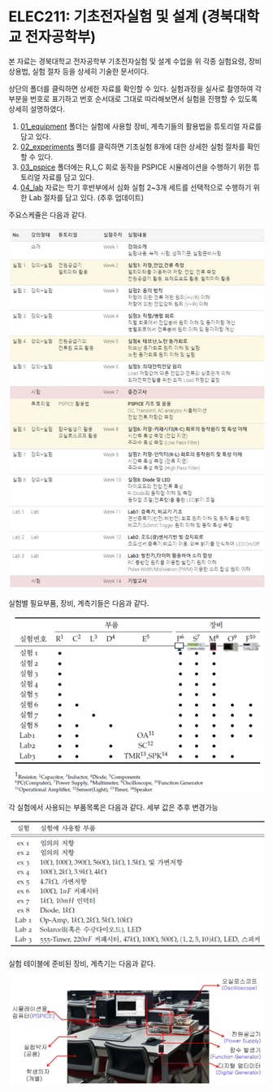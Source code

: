 
# ELEC211: 기초전자실험 및 설계 (경북대학교 전자공학부) 

본 자료는 경북대학교 전자공학부 기초전자실험 및 설계 수업을 위 각종 실험요령, 장비상용법, 실험 절차 등을 상세히 기술한 문서이다.

상단의 폴더를 클릭하면 상세한 자료를 확인할 수 있다. 실험과정을 실사로 촬영하여 각 부분을 번호로 표기하고 번호 순서대로 그대로 따라해보면서 실험을 진행할 수 있도록 상세히 설명하였다.  

1. [01_equipment](./01_equipment/) 폴더는 실험에 사용할 장비, 계측기들의 활용법을 튜토리얼 자료를 담고 있다.
2. [02_experiments](./02_experiments/) 폴더를 클릭하면 기초실험 8개에 대한 상세한 실험 절차를 확인할 수 있다.
3. [03_pspice](./03_pspice/) 폴더에는 R,L,C 회로 동작을 PSPICE 시뮬레이션을 수행하기 위한 튜토리얼 자료를 담고 있다. 
4. [04_lab](./04_lab/) 자료는 학기 후반부에서 심화 실험 2~3개 세트를 선택적으로 수행하기 위한 Lab 절차를 담고 있다. (추후 업데이트)

주요스케쥴은 다음과 같다.
 
![00_schedule1](./images/00_schedule1.jpg )

실험별 필요부품, 장비, 계측기들은 다음과 같다.

![02_장비](./images/02_장비.jpg )

각 실험에서 사용되는 부품목록은 다음과 같다. 세부 값은 추후 변경가능

![03_부품](./images/03_부품.jpg )

실험 테이블에 준비된 장비, 계측기는 다음과 같다.

![04_table](./images/04_table.jpg )



